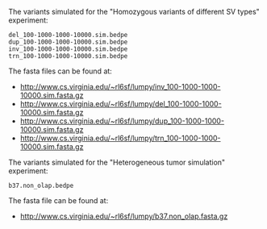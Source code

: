 The variants simulated for the "Homozygous variants of different SV types"
experiment:

	del_100-1000-1000-10000.sim.bedpe
	dup_100-1000-1000-10000.sim.bedpe
	inv_100-1000-1000-10000.sim.bedpe
	trn_100-1000-1000-10000.sim.bedpe

The fasta files can be found at:

- http://www.cs.virginia.edu/~rl6sf/lumpy/inv_100-1000-1000-10000.sim.fasta.gz
- http://www.cs.virginia.edu/~rl6sf/lumpy/del_100-1000-1000-10000.sim.fasta.gz
- http://www.cs.virginia.edu/~rl6sf/lumpy/dup_100-1000-1000-10000.sim.fasta.gz
- http://www.cs.virginia.edu/~rl6sf/lumpy/trn_100-1000-1000-10000.sim.fasta.gz

The variants simulated for the "Heterogeneous tumor simulation" experiment:

	b37.non_olap.bedpe

The fasta file can be found at:

- http://www.cs.virginia.edu/~rl6sf/lumpy/b37.non_olap.fasta.gz	
